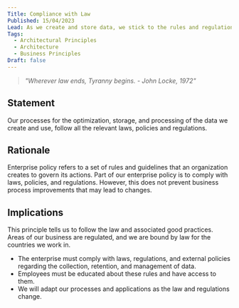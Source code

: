 ```yaml
---
Title: Compliance with Law
Published: 15/04/2023
Lead: As we create and store data, we stick to the rules and regulations.
Tags:
  - Architectural Principles
  - Architecture
  - Business Principles
Draft: false
---
```


> *"Wherever law ends, Tyranny begins. - John Locke, 1972"*

## Statement

Our processes for the optimization, storage, and processing of the data we create and use, follow all the relevant laws, policies and regulations.

## Rationale

Enterprise policy refers to a set of rules and guidelines that an organization creates to govern its actions. Part of our enterprise policy is to comply with laws, policies, and regulations. However, this does not prevent business process improvements that may lead to changes.

## Implications

This principle tells us to follow the law and associated good practices. Areas of our business are regulated, and we are bound by law for the countries we work in.

* The enterprise must comply with laws, regulations, and external policies regarding the collection, retention, and management of data.
* Employees must be educated about these rules and have access to them.
* We will adapt our processes and applications as the law and regulations change.
